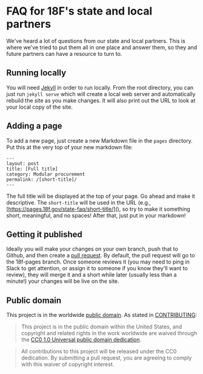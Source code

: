 # FAQ for 18F's state and local partners

We've heard a lot of questions from our state and local partners.  This is where we've tried to put them all in one place and answer them, so they and future partners can have a resource to turn to.

## Running locally

You will need [Jekyll](https://jekyllrb.com/) in order to run locally.  From the
root directory, you can just run `jekyll serve` which will create a local web
server and automatically rebuild the site as you make changes.  It will also
print out the URL to look at your local copy of the site.

## Adding a page

To add a new page, just create a new Markdown file in the `pages` directory.  Put this at the very top of your new markdown file:

```
---
layout: post
title: [Full title]
category: Modular procurement
permalink: /[short-title]/
---
```

The full title will be displayed at the top of your page.  Go ahead and make it descriptive.  The `short-title` will be used in the URL (e.g., [https://pages.18f.gov/state-faq/short-title/](), so try to make it something short, meaningful, and no spaces!  After that, just put in your markdown!

## Getting it published

Ideally you will make your changes on your own branch, push that to Github, and then create a [pull request](pulls).  By default, the pull request will go to the 18f-pages branch.  Once someone reviews it (you may need to ping in Slack to get attention, or assign it to someone if you know they'll want to review), they will merge it and a short while later (usually less than a minute!) your changes will be live on the site.

## Public domain

This project is in the worldwide [public domain](LICENSE.md).   As stated
in [CONTRIBUTING](CONTRIBUTING.md):

> This project is in the public domain within   the United States, and
copyright and related rights in the work worldwide are waived through
the [CC0 1.0 Universal public domain dedication](https://creativecommons.org/publicdomain/zero/1.0/).

> All contributions to this project will be released under the CC0 dedication.
By submitting a pull request, you are agreeing to comply with this waiver of
copyright interest.
